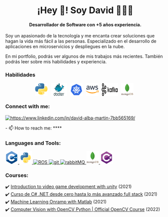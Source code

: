 
# <center>¡Hey 👋! Soy David 👨🏻‍💻 </center>

#### <center>Desarrollador de Software con +5 años experiencia. </center>

Soy un apasionado de la tecnología y me encanta crear soluciones que hagan la vida más fácil a las personas. Especializado en el desarrollo de aplicaciones en microservicios y despliegues en la nube.

En mi portfolio, podrás ver algunos de mis trabajos más recientes. También podrás leer sobre mis habilidades y experiencia.

### Habilidades

<p align="center">
    <img align="center" src="assets/img/Python-icon.png" alt="drawing" height="40px" width="40px" style='margin-right:6px'/>
    <img align="center" src="assets/img/docker-icon.png" alt="drawing" height="40px" width="50px" style='margin-right:6px'/>
    <img align="center" src="assets/img/kubernetes-icon.png" alt="drawing" height="40px" width="40px" style='margin-right:6px'/>
    <img align="center" src="assets/img/aws-icon.png" alt="drawing" height="40px" width="40px" style='margin-right:6px'/>
    <img align="center" src="assets/img/kafka-icon.png" alt="drawing" height="40px" width="50px" style='margin-right:6px'/>
    <img align="center" src="assets/img/mongo-icon.webp" alt="drawing" height="40px" width="40px" style='margin-right:6px'/>
</p>
<h3 align="left">Connect with me:</h3>
<p align="left">
<a href="https://www.linkedin.com/in/david-alba-martin-7bb565169/" target="blank"><img align="center" src="https://raw.githubusercontent.com/rahuldkjain/github-profile-readme-generator/master/src/images/icons/Social/linked-in-alt.svg" alt="https://www.linkedin.com/in/david-alba-martin-7bb565169/" height="40" width="40" /></a>
</p>
- 📫 How to reach me: **<daviid.am28@gmail.com>**
<h3 align="left">Languages and Tools:</h3>
<p align="left">
<a href="https://www.w3schools.com/cpp/" target="_blank" rel="noreferrer"> <img src="https://raw.githubusercontent.com/devicons/devicon/master/icons/cplusplus/cplusplus-original.svg" alt="cplusplus" width="40" height="40"/> </a>
<a href="https://www.python.org" target="_blank" rel="noreferrer"> <img src="https://raw.githubusercontent.com/devicons/devicon/master/icons/python/python-original.svg" alt="python" width="40" height="40"/> </a>
<a href="https://www.ros.org/" rel="noreferrer"> <img src="https://upload.wikimedia.org/wikipedia/commons/b/bb/Ros_logo.svg" alt="ROS" width="40" height="40"/> </a>
<a href="https://git-scm.com/" target="_blank" rel="noreferrer"> <img src="https://www.vectorlogo.zone/logos/git-scm/git-scm-icon.svg" alt="git" width="40" height="40"/> </a>
<a href="https://www.rabbitmq.com" target="_blank" rel="noreferrer"> <img src="https://www.vectorlogo.zone/logos/rabbitmq/rabbitmq-icon.svg" alt="rabbitMQ" width="40" height="40"/> </a>
<a href="https://www.mongodb.com/" target="_blank" rel="noreferrer"> <img src="https://raw.githubusercontent.com/devicons/devicon/master/icons/mongodb/mongodb-original-wordmark.svg" alt="mongodb" width="40" height="40"/> </a>
<a href="https://www.w3schools.com/cs/" target="_blank" rel="noreferrer"> <img src="https://raw.githubusercontent.com/devicons/devicon/master/icons/csharp/csharp-original.svg" alt="csharp" width="40" height="40"/> </a></p>

<h3 align="left">Courses:</h3>

✔️ <a href="https://www.edx.org/es/course/introduction-to-video-game-development-with-unity" target="_blank">Introduction to video game development with unity</a> (2021)  
✔️ <a href="https://www.udemy.com/course/curso-de-c-sharp-net-core-desde-cero/" target="_blank">Curso de C# .NET desde cero hasta lo más avanzado full stack</a> (2021)  
✔️ <a href="https://matlabacademy.mathworks.com/es/details/machine-learning-onramp/machinelearning" target="_blank">Machine Learning Onramp with Matlab</a> (2021)  
✔️ <a href="https://www.udemy.com/course/computer-vision-with-opencv-official-opencv-free-course" target="_blank">Computer Vision with OpenCV Python | Official OpenCV Course</a> (2022)  
